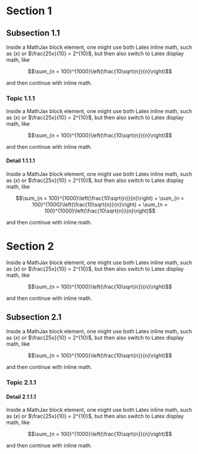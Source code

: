 # Section 1

## Subsection 1.1

Inside a MathJax block element, one might use both Latex inline math, such as $(x)$ or $\frac{25x}{10} = 2^{10}$, but then also switch to Latex display math, like

$$\sum_{n = 100}^{1000}\left(\frac{10\sqrt{n}}{n}\right)$$

and then continue with inline math.

### Topic 1.1.1

Inside a MathJax block element, one might use both Latex inline math, such as $(x)$ or $\frac{25x}{10} = 2^{10}$, but then also switch to Latex display math, like

$$\sum_{n = 100}^{1000}\left(\frac{10\sqrt{n}}{n}\right)$$

and then continue with inline math.

#### Detail 1.1.1.1

Inside a MathJax block element, one might use both Latex inline math, such as $(x)$ or $\frac{25x}{10} = 2^{10}$, but then also switch to Latex display math, like

$$\sum_{n = 100}^{1000}\left(\frac{10\sqrt{n}}{n}\right)  + \sum_{n = 100}^{1000}\left(\frac{10\sqrt{n}}{n}\right) + \sum_{n = 100}^{1000}\left(\frac{10\sqrt{n}}{n}\right)$$

and then continue with inline math.

# Section 2

Inside a MathJax block element, one might use both Latex inline math, such as $(x)$ or $\frac{25x}{10} = 2^{10}$, but then also switch to Latex display math, like

$$\sum_{n = 100}^{1000}\left(\frac{10\sqrt{n}}{n}\right)$$

and then continue with inline math.

## Subsection 2.1

Inside a MathJax block element, one might use both Latex inline math, such as $(x)$ or $\frac{25x}{10} = 2^{10}$, but then also switch to Latex display math, like

$$\sum_{n = 100}^{1000}\left(\frac{10\sqrt{n}}{n}\right)$$

and then continue with inline math.

### Topic 2.1.1

#### Detail 2.1.1.1

Inside a MathJax block element, one might use both Latex inline math, such as $(x)$ or $\frac{25x}{10} = 2^{10}$, but then also switch to Latex display math, like

$$\sum_{n = 100}^{1000}\left(\frac{10\sqrt{n}}{n}\right)$$

and then continue with inline math.
